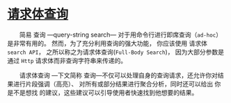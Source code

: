 # [请求体查询](README.md)   
&emsp;&emsp;简易 查询 —query-string search— 对于用命令行进行即席查询（`ad-hoc`）是非常有用的。
然而，为了充分利用查询的强大功能，
你应该使用 请求体 `search API`， 之所以称之为请求体查询(`Full-Body Search`)，
因为大部分参数是通过 `Http` 请求体而非查询字符串来传递的。
             
&emsp;&emsp;请求体查询 —下文简称 查询—不仅可以处理自身的查询请求，还允许你对结果进行片段强调（高亮）、
对所有或部分结果进行聚合分析，同时还可以给出 你是不是想找 的建议，这些建议可以引导使用者快速找到他想要的结果。
